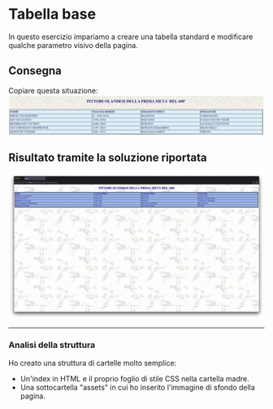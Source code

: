 # Tabella base

In questo esercizio impariamo a creare una tabella standard e modificare qualche parametro visivo della pagina.

## Consegna

Copiare questa situazione:
![consegna](rdme_f/traccia.png "consegna")

## Risultato tramite la soluzione riportata

![risultato](rdme_f/soluzione.png "risultato")

---

### Analisi della struttura

Ho creato una struttura di cartelle molto semplice:

- Un'index in HTML e il proprio foglio di stile CSS nella cartella madre.
- Una sottocartella "assets" in cui ho inserito l'immagine di sfondo della pagina.
